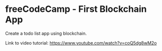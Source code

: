# freeCodeCamp - First Blockchain App

Create a todo list app using blockchain.

Link to video tutorial: https://www.youtube.com/watch?v=coQ5dg8wM2o
